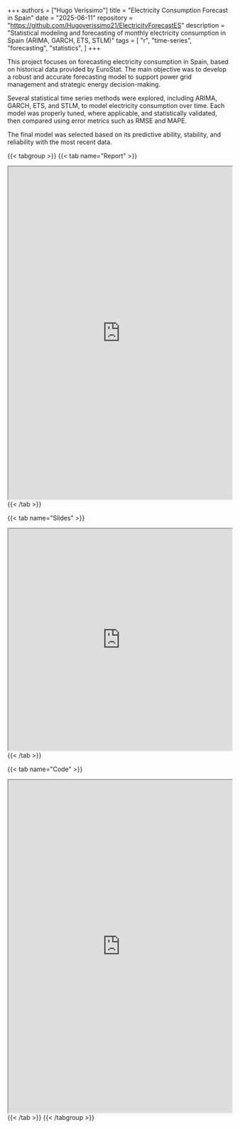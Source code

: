 +++
authors = ["Hugo Veríssimo"]
title = "Electricity Consumption Forecast in Spain"
date = "2025-06-11"
repository = "https://github.com/Hugoverissimo21/ElectricityForecastES"
description = "Statistical modeling and forecasting of monthly electricity consumption in Spain (ARIMA, GARCH, ETS, STLM)"
tags = [
    "r",
    "time-series",
    "forecasting",
    "statistics",
]
+++

This project focuses on forecasting electricity consumption in Spain, based on historical data provided by EuroStat. The main objective was to develop a robust and accurate forecasting model to support power grid management and strategic energy decision-making.

Several statistical time series methods were explored, including ARIMA, GARCH, ETS, and STLM, to model electricity consumption over time. Each model was properly tuned, where applicable, and statistically validated, then compared using error metrics such as RMSE and MAPE.

The final model was selected based on its predictive ability, stability, and reliability with the most recent data.

{{< tabgroup >}}
{{< tab name="Report" >}}
<iframe src="https://hugoverissimo21.github.io/ElectricityForecastES/report/ST01.pdf"
        width="100%"
        height="750px"
        loading="lazy">
        This browser does not support iframes.
</iframe>
{{< /tab >}}

{{< tab name="Slides" >}}
<iframe src="https://hugoverissimo21.github.io/ElectricityForecastES/slides.pdf"
        width="100%"
        height="500px"
        style="min-height: 500px; aspect-ratio: 16 / 9;"
        loading="lazy">
        This browser does not support iframes.
</iframe>
{{< /tab >}}

{{< tab name="Code" >}}
<iframe src="https://hugoverissimo21.github.io/ElectricityForecastES/analysis.html"
        width="100%"
        height="750px"
        loading="lazy">
        This browser does not support iframes.
</iframe>
{{< /tab >}}
{{< /tabgroup >}}
